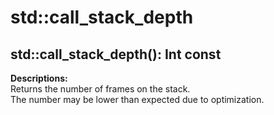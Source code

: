 # std::call_stack_depth

## std::call_stack_depth(): Int const

**Descriptions:**  
Returns the number of frames on the stack.  
The number may be lower than expected due to optimization.
